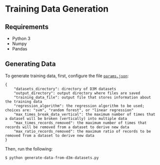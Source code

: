 # Training Data Generation

## Requirements

* Python 3
* Numpy
* Pandas

## Generating Data

To generate training data, first, configure the file [`params.json`](params.json):

```
{
    "datasets_directory": directory of D3M datasets
    "output_directory": output directory where files are saved
    "training_data_file": output file that stores information about the training data
    "regression_algorithm": the regression algorithm to be used; choices are: "svm", "random forest", or "linear regression"
    "max_times_break_data_vertical": the maximum number of times that a dataset will be broken (vertically) into multiple data
    "max_times_records_removed": the maximum number of times that records will be removed from a dataset to derive new data
    "max_ratio_records_removed": the maximum ratio of records to be removed from a dataset to derive new data
}
```

Then, run the following:

    $ python generate-data-from-d3m-datasets.py
